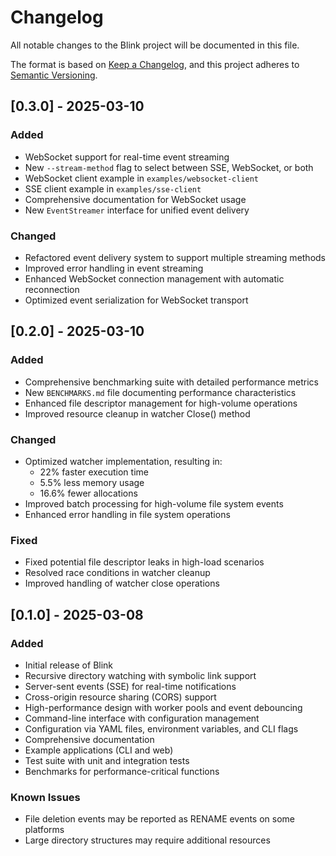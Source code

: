 # Changelog

All notable changes to the Blink project will be documented in this file.

The format is based on [Keep a Changelog](https://keepachangelog.com/en/1.0.0/),
and this project adheres to [Semantic Versioning](https://semver.org/spec/v2.0.0.html).

## [0.3.0] - 2025-03-10

### Added

- WebSocket support for real-time event streaming
- New `--stream-method` flag to select between SSE, WebSocket, or both
- WebSocket client example in `examples/websocket-client`
- SSE client example in `examples/sse-client`
- Comprehensive documentation for WebSocket usage
- New `EventStreamer` interface for unified event delivery

### Changed

- Refactored event delivery system to support multiple streaming methods
- Improved error handling in event streaming
- Enhanced WebSocket connection management with automatic reconnection
- Optimized event serialization for WebSocket transport

## [0.2.0] - 2025-03-10

### Added

- Comprehensive benchmarking suite with detailed performance metrics
- New `BENCHMARKS.md` file documenting performance characteristics
- Enhanced file descriptor management for high-volume operations
- Improved resource cleanup in watcher Close() method

### Changed

- Optimized watcher implementation, resulting in:
  - 22% faster execution time
  - 5.5% less memory usage
  - 16.6% fewer allocations
- Improved batch processing for high-volume file system events
- Enhanced error handling in file system operations

### Fixed

- Fixed potential file descriptor leaks in high-load scenarios
- Resolved race conditions in watcher cleanup
- Improved handling of watcher close operations

## [0.1.0] - 2025-03-08

### Added

- Initial release of Blink
- Recursive directory watching with symbolic link support
- Server-sent events (SSE) for real-time notifications
- Cross-origin resource sharing (CORS) support
- High-performance design with worker pools and event debouncing
- Command-line interface with configuration management
- Configuration via YAML files, environment variables, and CLI flags
- Comprehensive documentation
- Example applications (CLI and web)
- Test suite with unit and integration tests
- Benchmarks for performance-critical functions

### Known Issues

- File deletion events may be reported as RENAME events on some platforms
- Large directory structures may require additional resources
